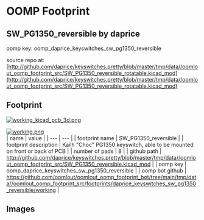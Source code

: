 # OOMP Footprint  
## SW_PG1350_reversible  by daprice  
  
oomp key: oomp_daprice_keyswitches_sw_pg1350_reversible  
  
source repo at: [http://github.com/daprice/keyswitches.pretty/blob/master/tmp/data//oomlout_oomp_footprint_src/SW_PG1350_reversible_rotatable.kicad_mod](http://github.com/daprice/keyswitches.pretty/blob/master/tmp/data//oomlout_oomp_footprint_src/SW_PG1350_reversible_rotatable.kicad_mod)  
## Footprint  
  
[![working_kicad_pcb_3d.png](working_kicad_pcb_3d_600.png)](working_kicad_pcb_3d.png)  
  
[![working.png](working_600.png)](working.png)  
| name | value | 
| --- | --- | 
| footprint name | SW_PG1350_reversible | 
| footprint description | Kailh "Choc" PG1350 keyswitch, able to be mounted on front or back of PCB | 
| number of pads | 8 | 
| github path | http://github.com/daprice/keyswitches.pretty/blob/master/tmp/data//oomlout_oomp_footprint_src/SW_PG1350_reversible.kicad_mod | 
| oomp key | oomp_daprice_keyswitches_sw_pg1350_reversible | 
| oomp bot github | https://github.com/oomlout/oomlout_oomp_footprint_bot/tree/main/tmp/data//oomlout_oomp_footprint_src/footprints/daprice_keyswitches_sw_pg1350_reversible/working | 
## Images  
